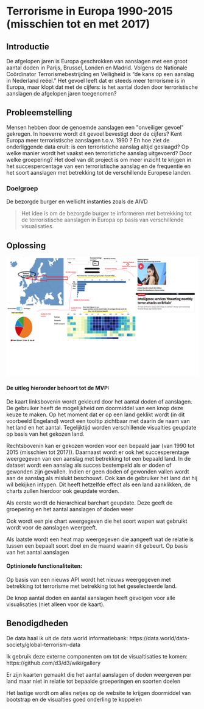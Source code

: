 <h1>Terrorisme in Europa 1990-2015 (misschien tot en met 2017)</h1>

<h2>Introductie</h2>

<p>De afgelopen jaren is Europa geschrokken van aanslagen met een groot aantal doden in Parijs, Brussel, Londen en Madrid. Volgens de Nationale Coördinator Terrorismebestrijding en Veiligheid is “de kans op een aanslag in Nederland reëel.” Het gevoel leeft dat er steeds meer terrorisme is in Europa, maar klopt dat met de cijfers: is het aantal doden door terroristische aanslagen de afgelopen jaren toegenomen?</p>

<h2> Probleemstelling </h2>

<p> Mensen hebben door de genoemde aanslagen een "onveiliger gevoel" gekregen. In hoeverre wordt dit gevoel bevestigt door de cijfers? Kent Europa meer terroristische aanslagen t.o.v. 1990 ? En hoe ziet de onderliggende data eruit: is een terroristiche aanslag altijd geslaagd? Op welke manier wordt het vaakst een terroristiche aanslag uitgevoerd? Door welke groepering? Het doel van dit project is om meer inzicht te krijgen in het succespercentage van een terroristische aanslag en de frequentie en het soort aanslagen met betrekking tot de verschillende Europese landen.

<h3> Doelgroep </h3>

<p> De bezorgde burger en wellicht instanties zoals de AIVD </p>



<blockquote>
    
 Het idee is om de bezorgde burger te informeren met betrekking tot de terroristische aanslagen in Europa op basis van verschillende visualisaties.
    
</blockquote>

<h2> Oplossing </h2>

![](doc/Visualphoto.png)

<h4> De uitleg hieronder behoort tot de MVP: </h4>
<p> De kaart linksbovenin wordt gekleurd door het aantal doden of aanslagen. De gebruiker heeft de mogelijkheid om doormiddel van een knop deze keuze te maken. Op het moment dat er op een land geklikt wordt (in dit voorbeeld Engeland) wordt een tooltip zichtbaar met daarin de naam van het land en het aantal. Tegelijktijd worden verschillende visualties geupdate op basis van het gekozen land.  </p>

<p> Rechtsbovenin kan er gekozen worden voor een bepaald jaar (van 1990 tot 2015 (misschien tot 2017)). Daarnaast wordt er ook het succesperentage weergegeven van een aanslag met betrekking tot een bepaald land. In de dataset wordt een aanslag als succes bestempeld als er doden of gewonden zijn gevallen. Indien er geen doden of gewonden vallen wordt aan de aanslag als mislukt beschouwt. Ook kan de gebruiker het land dat hij wil bekijken intypen. Dit heeft hetzelfde effect als een land aanklikken, de charts zullen hierdoor ook geupdate worden. </p>
<p> Als eerste wordt de hierarchical barchart geupdate. Deze geeft de groepering en het aantal aanslagen of doden weer </p>
<p> Ook wordt een pie chart weergegeven die het soort wapen wat gebruikt wordt voor de aanslagen weergeeft. </p>
<p> Als laatste wordt een heat map weergegeven die aangeeft wat de relatie is tussen een bepaalt soort doel en de maand waarin dit gebeurt. Op basis van het aantal aanslagen </p>

<h4> Optinionele functionaliteiten: </h4>
<p> Op basis van een nieuws API wordt het nieuws weergegeven met betrekking tot terrorisme met betrekking tot het geselecteerde land. </p>
<p> De knop aantal doden en aantal aanslagen heeft gevolgen voor alle visualisaties (niet alleen voor de kaart). </p>

<h2> Benodigdheden </h2>
<p> De data haal ik uit de data.world informatiebank: https://data.world/data-society/global-terrorism-data </p>
<p> Ik gebruik deze externe componenten om tot de visualtisaties te komen: https://github.com/d3/d3/wiki/gallery </p>
<p> Er zijn kaarten gemaakt die het aantal aanslagen of doden weergeven per land maar niet in relatie tot bepaalde groeperingen en soorten doelen </p>
<p> Het lastige wordt om alles netjes op de website te krijgen doormiddel van bootstrap en de visualties goed onderling te koppelen </p>
